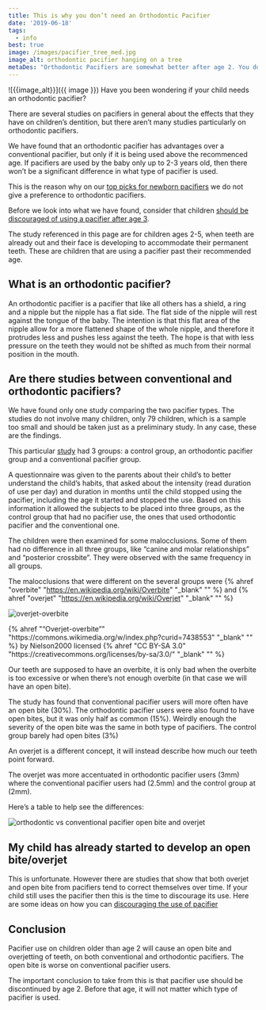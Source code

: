 ```yaml
---
title: This is why you don’t need an Orthodontic Pacifier
date: '2019-06-18'
tags:
  - info
best: true
image: /images/pacifier_tree_med.jpg
image_alt: orthodontic pacifier hanging on a tree
metaDes: "Orthodontic Pacifiers are somewhat better after age 2. You don't need an orthodontic pacifier before age 2. Here is why!"
---
```


![{{image_alt}}]({{ image }})
Have you been wondering if your child needs an orthodontic pacifier?

There are several studies on pacifiers in general about the effects that they have on children’s dentition, but there aren’t many studies particularly on orthodontic pacifiers.

We have found that an orthodontic pacifier has advantages over a conventional pacifier, but only if it is being used above the recommenced age. If pacifiers are used by the baby only up to 2-3 years old, then there won’t be a significant difference in what type of pacifier is used.

This is the reason why on our [top picks for newborn pacifiers](../best-newborn-baby-pacifiers) we do not give a preference to orthodontic pacifiers.

Before we look into what we have found, consider that children [should be discouraged of using a pacifier after age 3](/posts/pacifier-teeth-development).

The study referenced in this page are for children ages 2-5, when teeth are already out and their face is developing to accommodate their permanent teeth. These are children that are using a pacifier past their recommended age.

## What is an orthodontic pacifier?
An orthodontic pacifier is a pacifier that like all others has a shield, a ring and a nipple but the nipple has a flat side. The flat side of the nipple will rest against the tongue of the baby. The intention is that this flat area of the nipple allow for a more flattened shape of the whole nipple, and therefore it protrudes less and pushes less against the teeth. The hope is that with less pressure on the teeth they would not be shifted as much from their normal position in the mouth.

## Are there studies between conventional and orthodontic pacifiers?
We have found only one study comparing the two pacifier types. The studies do not involve many children, only 79 children, which is a sample too small and should be taken just as a preliminary study. In any case, these are the findings.

This particular [study](https://www.aapd.org/globalassets/media/publications/archives/adair-14-01.pdf) had 3 groups: a control group, an orthodontic pacifier group and a conventional pacifier group.

A questionnaire was given to the parents about their child’s to better understand the child’s habits, that asked about the intensity (read duration of use per day) and duration in months until the child stopped using the pacifier, including the age it started and stopped the use.
Based on this information it allowed the subjects to be placed into three groups, as the control group that had no pacifier use, the ones that used orthodontic pacifier and the conventional one.

The children were then examined for some malocclusions. Some of them had no difference in all three groups, like “canine and molar relationships” and “posterior crossbite”. They were observed with the same frequency in all groups.

The malocclusions that were different on the several groups were {% ahref "overbite" "https://en.wikipedia.org/wiki/Overbite" "_blank" "" %} and {% ahref "overjet" "https://en.wikipedia.org/wiki/Overjet" "_blank" "" %}

![overjet-overbite](https://upload.wikimedia.org/wikipedia/commons/b/bc/Overjet-overbite.png )
<figcaption>
{% ahref "“Overjet-overbite”" "https://commons.wikimedia.org/w/index.php?curid=7438553" "_blank" "" %} by Nielson2000 licensed {% ahref "CC BY-SA 3.0" "https://creativecommons.org/licenses/by-sa/3.0/" "_blank" "" %}
</figcaption>


Our teeth are supposed to have an overbite, it is only bad when the overbite is too excessive or when there’s not enough overbite (in that case we will have an open bite).

The study has found that conventional pacifier users will more often have an open bite (30%). The orthodontic pacifier users were also found to have open bites, but it was only half as common (15%). Weirdly enough the severity of the open bite was the same in both type of pacifiers.
The control group barely had open bites (3%)

An overjet is a different concept, it will instead describe how much our teeth point forward.

The overjet was more accentuated in orthodontic pacifier users (3mm) where the conventional pacifier users had (2.5mm) and the control group at (2mm).

Here’s a table to help see the differences:

![orthodontic vs conventional pacifier open bite and overjet](/images/table_open_bites_overjet.png)

## My child has already started to develop an open bite/overjet
This is unfortunate. However there are studies that show that both overjet and open bite from pacifiers tend to correct themselves over time. If your child still uses the pacifier then this is the time to discourage its use. Here are some ideas on how you can [discouraging the use of pacifier](/posts/pacifier-teeth-development/#heading-how-to-stop-the-use-of-pacifiers)

## Conclusion
Pacifier use on children older than age 2 will cause an open bite and overjetting of teeth, on both conventional and orthodontic pacifiers. The open bite is worse on conventional pacifier users.

The important conclusion to take from this is that pacifier use should be discontinued by age 2. Before that age, it will not matter which type of pacifier is used.
